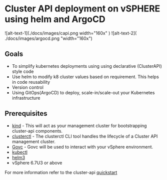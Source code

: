# Cluster API deployment on vSPHERE using helm and ArgoCD

![alt-text-1](./docs/images/capi.png width="160x" ) ![alt-text-2]( ./docs/images/argocd.png "width="160x")

## Goals

- To simplify kubernetes deployments using using declarative (ClusterAPI)  style code
- Use helm to modify k8 cluster values based on requirement. This helps in code reusability
- Version control
- Using GitOps(ArgoCD) to deploy, scale-in/scale-out your Kubernetes infrastructure

## Prerequisites

- [kind](https://kind.sigs.k8s.io/) - This will act as your management cluster for bootstrapping cluster-api components.
- [clusterctl](https://cluster-api.sigs.k8s.io/user/quick-start.html) - The clusterctl CLI tool handles the lifecycle of a Cluster API management cluster.
- [Govc](https://github.com/vmware/govmomi/tree/master/govc) - Govc will be used to interact with your vSphere environment.
- [kubectl](https://kubernetes.io/docs/tasks/tools/install-kubectl/)
- [helm3](https://github.com/helm/helm)
- vSphere 6.7U3 or above

For more information refer to the cluster-api [quickstart](https://cluster-api.sigs.k8s.io/user/quick-start.html)
